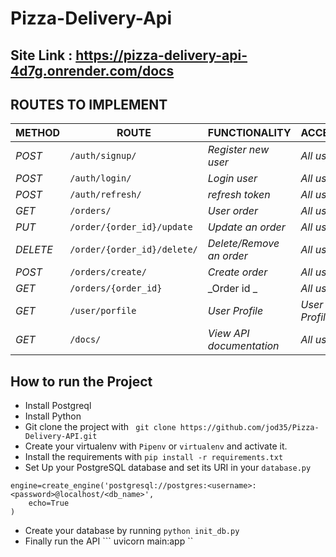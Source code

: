 # Pizza-Delivery-Api

## Site Link : https://pizza-delivery-api-4d7g.onrender.com/docs


## ROUTES TO IMPLEMENT
| METHOD | ROUTE | FUNCTIONALITY |ACCESS|
| ------- | ----- | ------------- | ------------- |
| *POST* | ```/auth/signup/``` | _Register new user_| _All users_|
| *POST* | ```/auth/login/``` | _Login user_|_All users_|
| *POST* | ```/auth/refresh/``` | _refresh token_|_All users_|
| *GET* | ```/orders/``` | _User order_|_All users_|
| *PUT* | ```/order/{order_id}/update``` | _Update an order_|_All users_|
| *DELETE* | ```/order/{order_id}/delete/``` | _Delete/Remove an order_ |_All users_|
| *POST* | ```/orders/create/``` | _Create order_|_All users_|
| *GET* | ```/orders/{order_id}``` | _Order id _|_All users_|
| *GET* | ```/user/porfile``` | _User Profile_|_User Profile_|
| *GET* | ```/docs/``` | _View API documentation_|_All users_|

## How to run the Project
- Install Postgreql
- Install Python
- Git clone the project with ``` git clone https://github.com/jod35/Pizza-Delivery-API.git```
- Create your virtualenv with `Pipenv` or `virtualenv` and activate it.
- Install the requirements with ``` pip install -r requirements.txt ```
- Set Up your PostgreSQL database and set its URI in your ```database.py```
```
engine=create_engine('postgresql://postgres:<username>:<password>@localhost/<db_name>',
    echo=True
)
```

- Create your database by running ``` python init_db.py ```
- Finally run the API
``` uvicorn main:app ``
